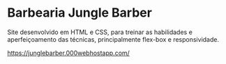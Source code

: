 # Barbearia Jungle Barber
Site desenvolvido em HTML e CSS, para treinar as habilidades e aperfeiçoamento das técnicas, principalmente flex-box e responsividade.

https://junglebarber.000webhostapp.com/
